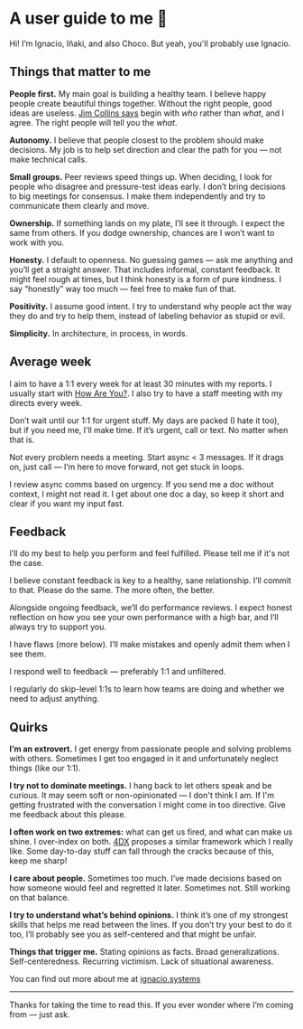 # A user guide to me 👋
Hi! I’m Ignacio, Iñaki, and also Choco. But yeah, you'll probably use Ignacio.

## Things that matter to me
**People first.** My main goal is building a healthy team. I believe happy people create beautiful things together. Without the right people, good ideas are useless. [Jim Collins says](https://www.jimcollins.com/article_topics/articles/first-who.html#:~:text=The%20good%2Dto,people%20is%C2%A0irrelevant.) begin with _who_ rather than _what_, and I agree. The right people will tell you the _what_.

**Autonomy.** I believe that people closest to the problem should make decisions. My job is to help set direction and clear the path for you — not make technical calls.

**Small groups.** Peer reviews speed things up. When deciding, I look for people who disagree and pressure-test ideas early. I don’t bring decisions to big meetings for consensus. I make them independently and try to communicate them clearly and move.

**Ownership.** If something lands on my plate, I’ll see it through. I expect the same from others. If you dodge ownership, chances are I won’t want to work with you.

**Honesty.** I default to openness. No guessing games — ask me anything and you’ll get a straight answer. That includes informal, constant feedback. It might feel rough at times, but I think honesty is a form of pure kindness. I say “honestly” way too much — feel free to make fun of that.

**Positivity.** I assume good intent. I try to understand why people act the way they do and try to help them, instead of labeling behavior as stupid or evil.

**Simplicity.** In architecture, in process, in words.

## Average week
I aim to have a 1:1 every week for at least 30 minutes with my reports. I usually start with [How Are You?](https://randsinrepose.com/archives/the-update-the-vent-and-the-disaster/). I also try to have a staff meeting with my directs every week.

Don’t wait until our 1:1 for urgent stuff. My days are packed (I hate it too), but if you need me, I’ll make time. If it’s urgent, call or text. No matter when that is.

Not every problem needs a meeting. Start async < 3 messages. If it drags on, just call — I’m here to move forward, not get stuck in loops.

I review async comms based on urgency. If you send me a doc without context, I might not read it. I get about one doc a day, so keep it short and clear if you want my input fast.

## Feedback
I’ll do my best to help you perform and feel fulfilled. Please tell me if it's not the case.

I believe constant feedback is key to a healthy, sane relationship. I’ll commit to that. Please do the same. The more often, the better.

Alongside ongoing feedback, we’ll do performance reviews. I expect honest reflection on how you see your own performance with a high bar, and I’ll always try to support you. 

I have flaws (more below). I’ll make mistakes and openly admit them when I see them.

I respond well to feedback — preferably 1:1 and unfiltered.

I regularly do skip-level 1:1s to learn how teams are doing and whether we need to adjust anything.

## Quirks
**I’m an extrovert.** I get energy from passionate people and solving problems with others. Sometimes I get too engaged in it and unfortunately neglect things (like our 1:1).

**I try not to dominate meetings.** I hang back to let others speak and be curious. It may seem soft or non-opinionated — I don't think I am. If I'm getting frustrated with the conversation I might come in too directive. Give me feedback about this please.

**I often work on two extremes:** what can get us fired, and what can make us shine. I over-index on both. [4DX](https://www.franklincovey.com/courses/the-4-disciplines/discipline-1-wildy-important/) proposes a similar framework which I really like. Some day-to-day stuff can fall through the cracks because of this, keep me sharp! 

**I care about people.** Sometimes too much. I’ve made decisions based on how someone would feel and regretted it later. Sometimes not. Still working on that balance.

**I try to understand what’s behind opinions.** I think it’s one of my strongest skills that helps me read between the lines. If you don’t try your best to do it too, I’ll probably see you as self-centered and that might be unfair.

**Things that trigger me.** Stating opinions as facts. Broad generalizations. Self-centeredness. Recurring victimism. Lack of situational awareness.

You can find out more about me at [ignacio.systems](https://ignacio.systems/)

---
Thanks for taking the time to read this. If you ever wonder where I’m coming from — just ask.
